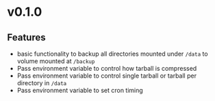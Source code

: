 # v0.1.0
## Features
- basic functionality to backup all directories mounted under `/data` to volume mounted at `/backup`
- Pass environment variable to control how tarball is compressed
- Pass environment variable to control single tarball or tarball per directory in `/data`
- Pass environment variable to set cron timing

